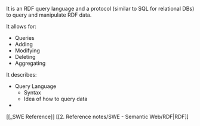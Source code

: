 It is an RDF query language and a protocol (similar to SQL for relational DBs) to query and manipulate RDF data.

It allows for:
- Queries
- Adding
- Modifying
- Deleting
- Aggregating

It describes:
- Query Language
	- Syntax
	- Idea of how to query data
- 

[[_SWE Reference]]
[[2. Reference notes/SWE - Semantic Web/RDF|RDF]]